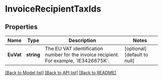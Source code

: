 # InvoiceRecipientTaxIds

## Properties
Name | Type | Description | Notes
------------ | ------------- | ------------- | -------------
**EuVat** | **string** | The EU VAT identification number for the invoice recipient. For example, &#x60;IE3426675K&#x60;. | [optional] [default to null]

[[Back to Model list]](../README.md#documentation-for-models) [[Back to API list]](../README.md#documentation-for-api-endpoints) [[Back to README]](../README.md)

